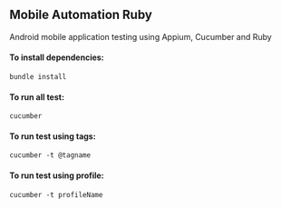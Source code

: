 ## Mobile Automation Ruby
Android mobile application testing using Appium, Cucumber and Ruby

#### To install dependencies:
```
bundle install
```

#### To run all test:
```
cucumber
```

#### To run test using tags:
```
cucumber -t @tagname
```

#### To run test using profile:
```
cucumber -t profileName
```
